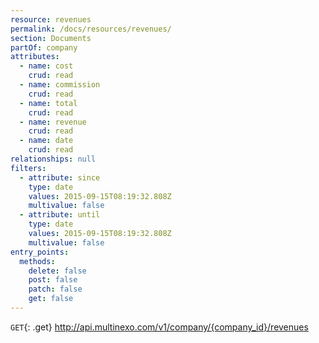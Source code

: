```yaml
---
resource: revenues
permalink: /docs/resources/revenues/
section: Documents
partOf: company
attributes:
  - name: cost
    crud: read
  - name: commission
    crud: read
  - name: total
    crud: read
  - name: revenue
    crud: read
  - name: date
    crud: read
relationships: null
filters:
  - attribute: since
    type: date
    values: 2015-09-15T08:19:32.808Z
    multivalue: false
  - attribute: until
    type: date
    values: 2015-09-15T08:19:32.808Z
    multivalue: false
entry_points:
  methods:
    delete: false
    post: false
    patch: false
    get: false
---
```


`GET`{: .get} http://api.multinexo.com/v1/company/{company_id}/revenues
